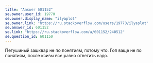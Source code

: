 ```yaml
---
title: "Answer 601152"
se.owner.user_id: 19770
se.owner.display_name: "ilyaplot"
se.owner.link: "https://ru.stackoverflow.com/users/19770/ilyaplot"
se.answer_id: 601152
se.link: "https://ru.stackoverflow.com/a/601152/240512"
se.question_id: 601150
---
```


Петушиный зашквар не по понятиям, потому что.
Гоп ваще не по понятиям, после ксивы все равно ответить надо.
